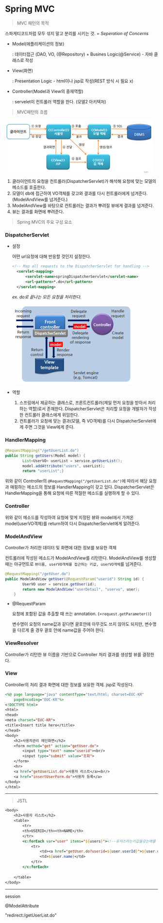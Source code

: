 # Spring MVC

> MVC 패턴의 목적

스파게티코드처럼 모두 섞지 말고 분리를 시키는 것. = *Seperation of Concerns*

- Model(애플리케이션의 정보)

  : 데이터접근 (DAO, VO, (@Repository) + Busines Logic(@Service) - 자바 클래스로 작성

- View(화면)

  : Presentation Logic - html이나 jsp로 작성(REST 방식 시 필요 x)

- Controller(Model과 View의 중재역할)

  : servelet이 컨트롤러 역할을 한다. (모델2 아키텍처)



> MVC패턴의 흐름

![](.\spring_assets\MVCPatternDetail.PNG)

1. 클라이언트의 요청을 컨트롤러(DispatcherServlet)가 해석해 요청에 맞는 모델의 메소드를 호출한다.
2. 모델이 db에 접근하여 VO객체를 갖고와 결과를 다시 컨트롤러에게 넘겨준다. (ModelAndView를 넘겨준다.)
3. ModelAndView를 바탕으로 컨트롤러는 결과가 뿌려질 뷰에게 결과를 넘겨준다.
4. 뷰는 결과를 화면에 뿌려준다.



>Spring MVC의 주요 구성 요소

### DispatcherServlet

- 설정

  어떤 url요청에 대해 반응할 것인지 설정한다.

  ```xml
  <!-- Map all requests to the DispatcherServlet for handling -->
  	<servlet-mapping>
  		<servlet-name>springDispatcherServlet</servlet-name>
  		<url-pattern>*.do</url-pattern>
  	</servlet-mapping>
  ```

  *ex. do로 끝나는 모든 요청을 처리한다.*

  ![./DispatcherServlet](.\spring_assets\DispatcherServlet.PNG)

- 역할
  1. 스프링에서 제공하는 클래스로, 프론트컨트롤러(제일 먼저 요청을 받아서 처리하는 역할)로서 존재한다. DispatcherServlet은 처리할 요청을 개발자가 작성한 컨트롤러 클래스에게 위임한다. 
  2. 컨트롤러가 요청에 맞는 결과(모델, 즉 VO객체)를 다시 DispatcherServlet에게 주면 그것을 View에게 준다.

### HandlerMapping

```java
@RequestMapping("/getUserList.do")
public String getUsers(Model model) {
		List<UserVO> userList = service.getUserList();
		model.addAttribute("users", userList);
		return "userList";}
```

위와 같이 Controller의 `@RequestMapping("/getUserList.do")`에 따라서 해당 요청과 매핑하는 메소드의 정보를 HandlerMapping이 갖고 있다. DispatcherServlet은 HandlerMapping을 통해 요청에 따른 적절한 메소드를 실행하게 할 수 있다.

### Controller

위와 같이 메소드를 작성하여 요청에 맞게 지정된 뷰와 model에서 가져온 model(userVO객체)를  return하여 다시 DispatcherServlet에게 알려준다.

### ModelAndView

Controller가 처리한 데이터 및 화면에 대한 정보를 보유한 객체

컨트롤러에 작성된 메소드가 ModelAndView를 리턴한다. ModelAndView를 생성할 때는 아규먼트로 `뷰이름, userVO객체를 접근하는 키값, userVO객체`를 넘겨준다.

```java
@RequestMapping("/getUser.do") 
public ModelAndView getUser(@RequestParam("userid") String id) {
		UserVO user = service.getUser(id);
		return new ModelAndView("userDetail", "uservo", user);
	}
```

- @RequestParam

  요청에 포함된 값을 추출할 때 쓰는 annotation. (=`request.getParameter()`)

  변수명이 요청의 name값과 같다면 괄호안에 아무것도 쓰지 않아도 되지만, 변수명을 다르게 줄 경우 괄호 안에 name값을 주어야 한다.

### ViewResolver

Controller가 리턴한 뷰 이름을 기반으로 Controller 처리 결과를 생성할 뷰를 결정한다.

### View

Controller의 처리 결과 화면에 대한 정보를 보유한 객체. jsp로 작성된다.

```jsp
<%@ page language="java" contentType="text/html; charset=EUC-KR"
    pageEncoding="EUC-KR"%>
<!DOCTYPE html>
<html>
<head>
<meta charset="EUC-KR">
<title>Insert title here</title>
</head>
<body>
	<h2>사용자관리 메인화면</h2>
	<form method="get" action="getUser.do">
		<input type="text" name="userid"><br/>
		<input type="submit" value="조회">
	</form>
	<hr>
	<a href="getUserList.do">사용자 리스트</a><br/>
	<a href="insertUserForm.do">사용자 등록</a>
</body>
</html>
```



***

> JSTL

```jsp
<body>
	<h2>사용자 리스트</h2>
	<table>
		<tr>
		<th>USERID</th><th>NAME</th>
		</tr>
		<c:forEach var="user" items="${users}"><!--유저스라는키값을갖는애를 치환해줌.. var는 리스트의 값, 즉 객체를 받아오는 변수 -->
			<tr>
				<td><a href="getUser.do?userid=${user.userId}">${user.userId}</a></td><!-- 물음표왼쪽에 있는게 컨트롤러에 파람으로받는 값이랑 같아야함..와이??<a 태그에는 name과 같은 속성이 없어서 이렇게 하는것..? -->
				<td>${user.name}</td>
			</tr>
		</c:forEach>

	</table>
</body>
```

***

session

@ModelAttribute

"redirect:/getUserList.do"